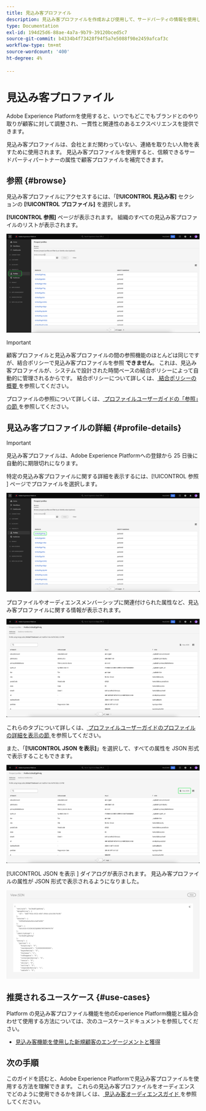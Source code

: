 ```yaml
---
title: 見込み客プロファイル
description: 見込み客プロファイルを作成および使用して、サードパーティの情報を使用して未知顧客に関する情報を収集する方法を説明します。
type: Documentation
exl-id: 194d25d6-88ae-4a7a-9b79-39120bced5c7
source-git-commit: b4334b4f73428f94f5a7e5088f98e2459afcaf3c
workflow-type: tm+mt
source-wordcount: '400'
ht-degree: 4%

---
```


# 見込み客プロファイル

Adobe Experience Platformを使用すると、いつでもどこでもブランドとのやり取りが顧客に対して調整され、一貫性と関連性のあるエクスペリエンスを提供できます。

見込み客プロファイルは、会社とまだ関わっていない、連絡を取りたい人物を表すために使用されます。 見込み客プロファイルを使用すると、信頼できるサードパーティパートナーの属性で顧客プロファイルを補完できます。

## 参照 {#browse}

見込み客プロファイルにアクセスするには、「**[!UICONTROL 見込み客]** セクションの **[!UICONTROL プロファイル]** を選択します。

**[!UICONTROL 参照]** ページが表示されます。 組織のすべての見込み客プロファイルのリストが表示されます。

![ 「[!UICONTROL  プロファイル ]」ボタンがハイライト表示され、見込み客プロファイルの [!UICONTROL  参照 ] ページが表示されます。](../images/prospect-profile/browse-profiles.png)

>[!IMPORTANT]
>
>顧客プロファイルと見込み客プロファイルの間の参照機能のほとんどは同じですが、結合ポリシーで見込み客プロファイルを参照 **できません**。 これは、見込み客プロファイルが、システムで設計された時間ベースの結合ポリシーによって自動的に管理されるからです。 結合ポリシーについて詳しくは、[ 結合ポリシーの概要 ](../merge-policies/overview.md) を参照してください。

プロファイルの参照について詳しくは、[ プロファイルユーザーガイドの「参照」の節 ](./user-guide.md#browse-identity) を参照してください。

## 見込み客プロファイルの詳細 {#profile-details}

>[!IMPORTANT]
>
>見込み客プロファイルは、Adobe Experience Platformへの登録から 25 日後に自動的に期限切れになります。

特定の見込み客プロファイルに関する詳細を表示するには、[!UICONTROL  参照 ] ページでプロファイルを選択します。

![ 参照ページで見込み客プロファイルがハイライト表示されている様子 ](../images/prospect-profile/select-specific-profile.png)

プロファイルやオーディエンスメンバーシップに関連付けられた属性など、見込み客プロファイルに関する情報が表示されます。

![ 見込み客プロファイルの詳細ページが表示されます。](../images/prospect-profile/profile-details.png)

これらのタブについて詳しくは、[ プロファイルユーザーガイドのプロファイルの詳細を表示の節 ](./user-guide.md#profile-detail) を参照してください。

また、「**[!UICONTROL JSON を表示]**」を選択して、すべての属性を JSON 形式で表示することもできます。

![ 見込み客プロファイルの詳細ページで「[!UICONTROL JSON を表示 ]」ボタンがハイライト表示されます。](../images/prospect-profile/profile-select-view-json.png)

[!UICONTROL JSON を表示 ] ダイアログが表示されます。 見込み客プロファイルの属性が JSON 形式で表示されるようになりました。

![ 見込み客プロファイルの属性は JSON 形式で表示されます。](../images/prospect-profile/profile-view-json.png)

## 推奨されるユースケース {#use-cases}

Platform の見込み客プロファイル機能を他のExperience Platform機能と組み合わせて使用する方法については、次のユースケースドキュメントを参照してください。

- [見込み客機能を使用した新規顧客のエンゲージメントと獲得](../../rtcdp/partner-data/prospecting.md)

## 次の手順

このガイドを読むと、Adobe Experience Platformで見込み客プロファイルを使用する方法を理解できます。 これらの見込み客プロファイルをオーディエンスでどのように使用できるかを詳しくは、[ 見込み客オーディエンスガイド ](../../segmentation/ui/prospect-audience.md) を参照してください。
